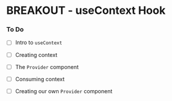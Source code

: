 # BREAKOUT - useContext Hook

### To Do
* [ ] Intro to `useContext`
* [ ] Creating context
* [ ] The `Provider` component
* [ ] Consuming context
* [ ] Creating our own `Provider` component
































